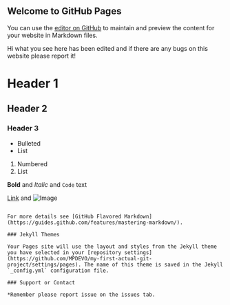 ## Welcome to GitHub Pages

You can use the [editor on GitHub](https://github.com/MPDEVO/my-first-actual-git-project/edit/gh-pages/index.md) to maintain and preview the content for your website in Markdown files.

Hi what you see here has been edited and if there are any bugs on this website please report it!
# Header 1
## Header 2
### Header 3

- Bulleted
- List

1. Numbered
2. List

**Bold** and _Italic_ and `Code` text

[Link](url) and ![Image](src)
```

For more details see [GitHub Flavored Markdown](https://guides.github.com/features/mastering-markdown/).

### Jekyll Themes

Your Pages site will use the layout and styles from the Jekyll theme you have selected in your [repository settings](https://github.com/MPDEVO/my-first-actual-git-project/settings/pages). The name of this theme is saved in the Jekyll `_config.yml` configuration file.

### Support or Contact

*Remember please report issue on the issues tab.
